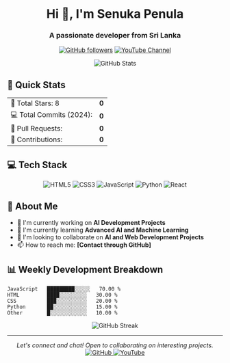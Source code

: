 <h1 align="center">Hi 👋, I'm Senuka Penula</h1>
<h3 align="center">A passionate developer from Sri Lanka</h3>

<div align="center">
  
[![GitHub followers](https://img.shields.io/github/followers/SenukaPenula?style=social)](https://github.com/SenukaPenula)
[![YouTube Channel](https://img.shields.io/badge/YouTube-Channel-red)](https://youtube.com/channel/UCOlXwxUrDW2DlYw--0qnqsw)

</div>

<div align="center">
  <img src="https://github-readme-stats.vercel.app/api?username=SenukaPenula&show_icons=true&theme=radical" alt="GitHub Stats" />
</div>

## 🚀 Quick Stats

<table>
  <tr>
    <td>
      🌟 Total Stars: 8
    </td>
    <td>
      <b>0</b>
    </td>
  </tr>
  <tr>
    <td>
      💻 Total Commits (2024):
    </td>
    <td>
      <b>0</b>
    </td>
  </tr>
  <tr>
    <td>
      🔄 Pull Requests:
    </td>
    <td>
      <b>0</b>
    </td>
  </tr>
  <tr>
    <td>
      🎯 Contributions:
    </td>
    <td>
      <b>0</b>
    </td>
  </tr>
</table>

## 💻 Tech Stack

<div align="center">

![HTML5](https://img.shields.io/badge/HTML5-E34F26?style=for-the-badge&logo=html5&logoColor=white)
![CSS3](https://img.shields.io/badge/CSS3-1572B6?style=for-the-badge&logo=css3&logoColor=white)
![JavaScript](https://img.shields.io/badge/JavaScript-F7DF1E?style=for-the-badge&logo=javascript&logoColor=black)
![Python](https://img.shields.io/badge/Python-3776AB?style=for-the-badge&logo=python&logoColor=white)
![React](https://img.shields.io/badge/React-20232A?style=for-the-badge&logo=react&logoColor=61DAFB)

</div>

## 🌟 About Me

- 🔭 I'm currently working on **AI Development Projects**
- 🌱 I'm currently learning **Advanced AI and Machine Learning**
- 👯 I'm looking to collaborate on **AI and Web Development Projects**
- 📫 How to reach me: **[Contact through GitHub]**

## 📊 Weekly Development Breakdown

```text
JavaScript   █████████░░░░░   70.00 % 
HTML         ████░░░░░░░░░   30.00 % 
CSS          ███░░░░░░░░░░   20.00 % 
Python       ██░░░░░░░░░░░   15.00 % 
Other        █░░░░░░░░░░░░   10.00 % 
```

<div align="center">
  <img src="https://github-readme-streak-stats.herokuapp.com/?user=SenukaPenula&theme=radical" alt="GitHub Streak" />
</div>

---

<div align="center">
  <i>Let's connect and chat! Open to collaborating on interesting projects.</i>

  <a href="https://github.com/SenukaPenula">
    <img alt="GitHub" src="https://img.shields.io/badge/GitHub-100000?style=for-the-badge&logo=github&logoColor=white" />
  </a>
  <a href="https://youtube.com/channel/UCOlXwxUrDW2DlYw--0qnqsw">
    <img alt="YouTube" src="https://img.shields.io/badge/YouTube-FF0000?style=for-the-badge&logo=youtube&logoColor=white" />
  </a>
</div>
